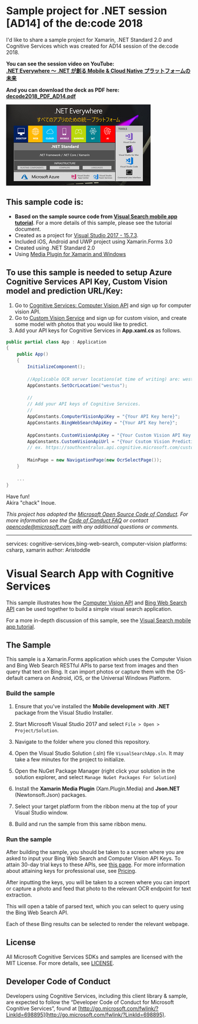 # Sample project for .NET session [AD14] of the de:code 2018

I'd like to share a sample project for Xamarin, .NET Standard 2.0 and Cognitive Services which was created for AD14 session of the de:code 2018.

**You can see the session video on YouTube:<br/>
[.NET Everywhere ～ .NET が創る Mobile & Cloud Native プラットフォームの未来](https://youtu.be/NYgv1ftlM9M)**

**And you can download the deck as PDF here:<br/> [decode2018_PDF_AD14.pdf](https://eventmarketing.blob.core.windows.net/decode2018-after/decode2018_PDF_AD14.pdf)**

 ![.NET Everywhere](ScreenShots/dotnet_everywhere.PNG ".NET Everywhere")

## This sample code is:

*   **Based on the sample source code from [Visual Search mobile app tutorial](https://docs.microsoft.com/azure/cognitive-services/bing-web-search/computer-vision-web-search-tutorial)**. For a more details of this sample, please see the tutorial document.
*   Created as a project for [Visual Studio 2017 - 15.7.3](https://www.visualstudio.com/vs/).
*   Included iOS, Android and UWP project using Xamarin.Forms 3.0
*   Created using .NET Standard 2.0
*   Using [Media Plugin for Xamarin and Windows](https://github.com/jamesmontemagno/MediaPlugin)

## To use this sample is needed to setup Azure Cognitive Services API Key, Custom Vision model and prediction URL/Key:
1. Go to [Cognitive Services: Computer Vision API](https://azure.microsoft.com/ja-jp/try/cognitive-services/?api=computer-vision) and sign up for computer vision API.
2. Go to [Custom Vision Service](https://azure.microsoft.com/ja-jp/services/cognitive-services/custom-vision-service/) and sign up for custom vision, and create some model with photos that you would like to predict.
3. Add your API keys for Cognitive Services in **App.xaml.cs** as follows.

```C#:App.xaml.cs
public partial class App : Application
{
    public App()
    {
        InitializeComponent();

        //Applicable OCR server locations(at time of writing) are: westus, eastus2, westcentralus, westeurope, southeastasia
        AppConstants.SetOcrLocation("westus");

        //
        // Add your API keys of Cognitive Services.
        //
        AppConstants.ComputerVisionApiKey = "{Your API Key here}";
        AppConstants.BingWebSearchApiKey = "{Your API Key here}";

        AppConstants.CustomVisionApiKey = "{Your Custom Vision API Key here}";
        AppConstants.CustomVisionApiUrl = "{Your Csutom Vision Prediction URL for image file here}";
        // ex. https://southcentralus.api.cognitive.microsoft.com/customvision/v1.0/Prediction/xxxxxx/image?iterationId=yyyyyy

        MainPage = new NavigationPage(new OcrSelectPage());
    }

    ...
}
```

Have fun!<br/>
Akira "chack" Inoue.

*This project has adopted the [Microsoft Open Source Code of Conduct](https://opensource.microsoft.com/codeofconduct/). For more information see the [Code of Conduct FAQ](https://opensource.microsoft.com/codeofconduct/faq/) or contact [opencode@microsoft.com](mailto:opencode@microsoft.com) with any additional questions or comments.*


---
services: cognitive-services,bing-web-search, computer-vision 
platforms: csharp, xamarin
author: Aristoddle

# Visual Search App with Cognitive Services

This sample illustrates how the [Computer Vision API](https://azure.microsoft.com/services/cognitive-services/computer-vision/) and [Bing Web Search API](https://azure.microsoft.com/services/cognitive-services/bing-web-search-api/) can be used together to build a simple visual search application.  

For a more in-depth discussion of this sample, see the [Visual Search mobile app tutorial](https://docs.microsoft.com/azure/cognitive-services/bing-web-search/computer-vision-web-search-tutorial).

## The Sample
This sample is a Xamarin.Forms application which uses the Computer Vision and Bing Web Search RESTful APIs to parse text from images and then query that text on Bing.  It can import photos or capture them with the OS-default camera on Android, iOS, or the Universal Windows Platform.  


### Build the sample

1. Ensure that you've installed the **Mobile development with .NET** package from the Visual Studio Installer.

2. Start Microsoft Visual Studio 2017 and select `File > Open >
    Project/Solution`.
    
3. Navigate to the folder where you cloned this repository.

4. Open the Visual Studio Solution (.sln) file `VisualSearchApp.sln`.  It may take a few minutes for the project to initialize.

5. Open the NuGet Package Manager (right click your solution in the solution explorer, and select `Manage NuGet Packages For Solution`)

6. Install the **Xamarin Media Plugin** (Xam.Plugin.Media) and **Json.NET** (Newtonsoft.Json) packages.

7. Select your target platform from the ribbon menu at the top of your Visual Studio window.

8. Build and run the sample from this same ribbon menu.

### Run the sample
After building the sample, you should be taken to a screen where you are asked to input your Bing Web Search and Computer Vision API Keys.  To attain 30-day trial keys to these APIs, see [this page](https://azure.microsoft.com/try/cognitive-services/).  For more information about attaining keys for professional use, see [Pricing](https://azure.microsoft.com/pricing/calculator/).

After inputting the keys, you will be taken to a screen where you can import or capture a photo and feed that photo to the relevant OCR endpoint for text extraction.  

This will open a table of parsed text, which you can select to query using the Bing Web Search API.

Each of these Bing results can be selected to render the relevant webpage.

## License
All Microsoft Cognitive Services SDKs and samples are licensed with the MIT License. For more details, see
[LICENSE](https://microsoft.mit-license.org/).


## Developer Code of Conduct
Developers using Cognitive Services, including this client library & sample, are expected to follow the “Developer Code of Conduct for Microsoft Cognitive Services”, found at [http://go.microsoft.com/fwlink/?LinkId=698895](http://go.microsoft.com/fwlink/?LinkId=698895).

